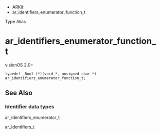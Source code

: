 

- ARKit
-  ar_identifiers_enumerator_function_t 

Type Alias

# ar_identifiers_enumerator_function_t

visionOS 2.0+

``` source
typedef _Bool (*)(void *, unsigned char *) ar_identifiers_enumerator_function_t;
```

## See Also

### Identifier data types

ar_identifiers_enumerator_t

ar_identifiers_t

